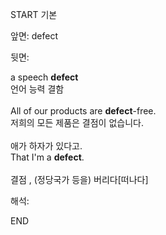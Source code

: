 START
기본

앞면:
defect


뒷면:
<div>a speech <b>defect</b> </div><div>언어 능력 결함</div><div><br></div><div><div>All of our products are <strong>defect</strong>-free. </div><div><div>저희의 모든 제품은 결점이 없습니다.</div></div></div><div><br></div><div><div><div>애가 하자가 있다고.</div></div><div><div>That I'm a <strong>defect</strong>.</div></div></div><div><br></div><div>결점 , <font color=""#0a84ff"">(정당국가 등을) 버리다[떠나다]</font><br></div>


해석:

END